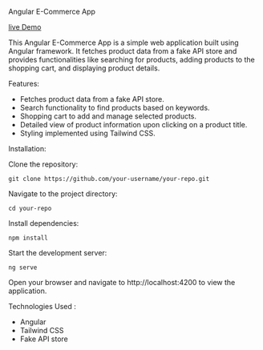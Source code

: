 Angular E-Commerce App

[live Demo](https://angular-ecom-hazel.vercel.app/)

This Angular E-Commerce App is a simple web application built using Angular framework. It fetches product data from a fake API store and provides functionalities like searching for products, adding products to the shopping cart, and displaying product details.

Features: 
- Fetches product data from a fake API store.
- Search functionality to find products based on keywords.
- Shopping cart to add and manage selected products.
- Detailed view of product information upon clicking on a product title.
- Styling implemented using Tailwind CSS.

Installation:

Clone the repository:
```
git clone https://github.com/your-username/your-repo.git
```
Navigate to the project directory:
```
cd your-repo
```
Install dependencies:
```
npm install
```
Start the development server:
```
ng serve
```
Open your browser and navigate to http://localhost:4200 to view the application.

Technologies Used :
- Angular
- Tailwind CSS
- Fake API store
